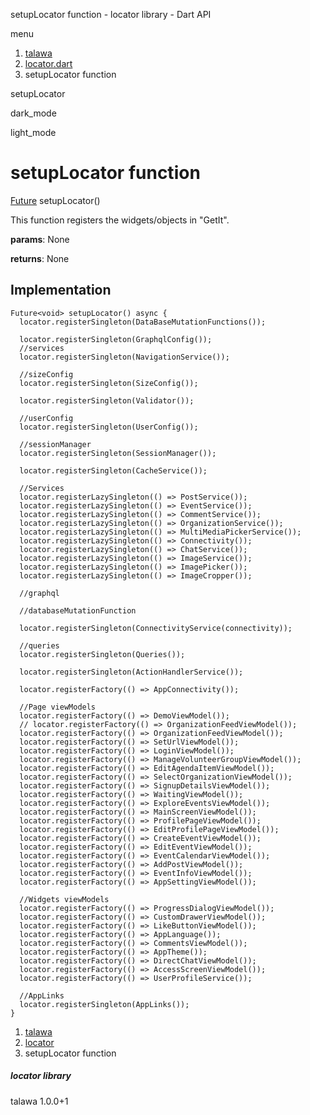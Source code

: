




setupLocator function - locator library - Dart API







menu

1. [talawa](../index.html)
2. [locator.dart](../file-___home_harshil_Desktop_open-source_palisadoes_talawa_lib_locator/)
3. setupLocator function

setupLocator


dark\_mode

light\_mode




# setupLocator function


[Future](https://api.flutter.dev/flutter/dart-core/Future-class.html)<void>
setupLocator()

This function registers the widgets/objects in "GetIt".

**params**:
None

**returns**:
None


## Implementation

```
Future<void> setupLocator() async {
  locator.registerSingleton(DataBaseMutationFunctions());

  locator.registerSingleton(GraphqlConfig());
  //services
  locator.registerSingleton(NavigationService());

  //sizeConfig
  locator.registerSingleton(SizeConfig());

  locator.registerSingleton(Validator());

  //userConfig
  locator.registerSingleton(UserConfig());

  //sessionManager
  locator.registerSingleton(SessionManager());

  locator.registerSingleton(CacheService());

  //Services
  locator.registerLazySingleton(() => PostService());
  locator.registerLazySingleton(() => EventService());
  locator.registerLazySingleton(() => CommentService());
  locator.registerLazySingleton(() => OrganizationService());
  locator.registerLazySingleton(() => MultiMediaPickerService());
  locator.registerLazySingleton(() => Connectivity());
  locator.registerLazySingleton(() => ChatService());
  locator.registerLazySingleton(() => ImageService());
  locator.registerLazySingleton(() => ImagePicker());
  locator.registerLazySingleton(() => ImageCropper());

  //graphql

  //databaseMutationFunction

  locator.registerSingleton(ConnectivityService(connectivity));

  //queries
  locator.registerSingleton(Queries());

  locator.registerSingleton(ActionHandlerService());

  locator.registerFactory(() => AppConnectivity());

  //Page viewModels
  locator.registerFactory(() => DemoViewModel());
  // locator.registerFactory(() => OrganizationFeedViewModel());
  locator.registerFactory(() => OrganizationFeedViewModel());
  locator.registerFactory(() => SetUrlViewModel());
  locator.registerFactory(() => LoginViewModel());
  locator.registerFactory(() => ManageVolunteerGroupViewModel());
  locator.registerFactory(() => EditAgendaItemViewModel());
  locator.registerFactory(() => SelectOrganizationViewModel());
  locator.registerFactory(() => SignupDetailsViewModel());
  locator.registerFactory(() => WaitingViewModel());
  locator.registerFactory(() => ExploreEventsViewModel());
  locator.registerFactory(() => MainScreenViewModel());
  locator.registerFactory(() => ProfilePageViewModel());
  locator.registerFactory(() => EditProfilePageViewModel());
  locator.registerFactory(() => CreateEventViewModel());
  locator.registerFactory(() => EditEventViewModel());
  locator.registerFactory(() => EventCalendarViewModel());
  locator.registerFactory(() => AddPostViewModel());
  locator.registerFactory(() => EventInfoViewModel());
  locator.registerFactory(() => AppSettingViewModel());

  //Widgets viewModels
  locator.registerFactory(() => ProgressDialogViewModel());
  locator.registerFactory(() => CustomDrawerViewModel());
  locator.registerFactory(() => LikeButtonViewModel());
  locator.registerFactory(() => AppLanguage());
  locator.registerFactory(() => CommentsViewModel());
  locator.registerFactory(() => AppTheme());
  locator.registerFactory(() => DirectChatViewModel());
  locator.registerFactory(() => AccessScreenViewModel());
  locator.registerFactory(() => UserProfileService());

  //AppLinks
  locator.registerSingleton(AppLinks());
}
```

 


1. [talawa](../index.html)
2. [locator](../file-___home_harshil_Desktop_open-source_palisadoes_talawa_lib_locator/)
3. setupLocator function

##### locator library





talawa
1.0.0+1






